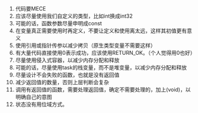 1. 代码要MECE
1. 应该尽量使用我们自定义的类型，比如int换成int32
1. 可能的话，函数参数尽量申明成const
1. 在变量真正需要使用时再定义，不要让定义和使用离太远，这样其初值更有意义
1. 使用引用或指针传参以减少拷贝（原生类型变量不需要这样）
1. 有大量代码直接使用0表示成功，应该使用RETURN_OK。（个人觉得用0也好）
1. 尽量使用侵入式容器，以减少内存分配和释放
1. 可能的话，尽量使用task的栈变量，而不是堆变量，以减少内存分配和释放 
1. 尽量设计不会失败的函数，也就是没有返回值
1. 减少返回值的数量，否则上层判断会复杂
1. 调用有返回值的函数，需要处理返回值，确定不需要处理的，加上(void)，以明确自己的意图
1. 状态没有用位域方式。
